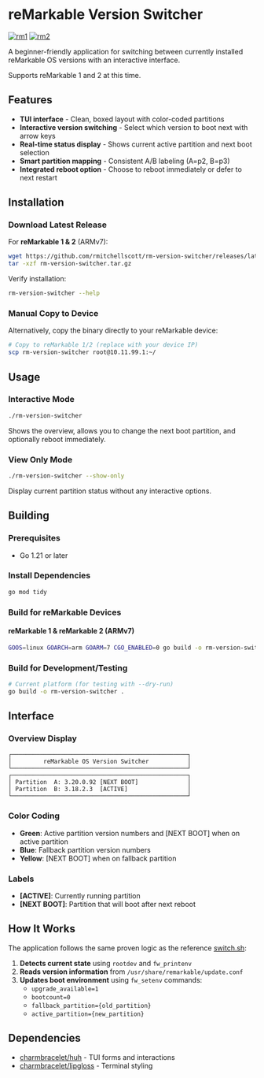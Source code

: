 # reMarkable Version Switcher
[![rm1](https://img.shields.io/badge/rM1-supported-green)](https://remarkable.com/store/remarkable)
[![rm2](https://img.shields.io/badge/rM2-supported-green)](https://remarkable.com/store/remarkable-2)

A beginner-friendly application for switching between currently installed reMarkable OS versions with an interactive interface.

Supports reMarkable 1 and 2 at this time.

## Features

- **TUI interface** - Clean, boxed layout with color-coded partitions
- **Interactive version switching** - Select which version to boot next with arrow keys
- **Real-time status display** - Shows current active partition and next boot selection
- **Smart partition mapping** - Consistent A/B labeling (A=p2, B=p3)
- **Integrated reboot option** - Choose to reboot immediately or defer to next restart

## Installation

### Download Latest Release

For **reMarkable 1 & 2** (ARMv7):
```bash
wget https://github.com/rmitchellscott/rm-version-switcher/releases/latest/download/rm-version-switcher.tar.gz
tar -xzf rm-version-switcher.tar.gz
```

Verify installation:
```bash
rm-version-switcher --help
```

### Manual Copy to Device

Alternatively, copy the binary directly to your reMarkable device:

```bash
# Copy to reMarkable 1/2 (replace with your device IP)
scp rm-version-switcher root@10.11.99.1:~/
```

## Usage

### Interactive Mode
```bash
./rm-version-switcher
```

Shows the overview, allows you to change the next boot partition, and optionally reboot immediately.

### View Only Mode
```bash
./rm-version-switcher --show-only
```

Display current partition status without any interactive options.

## Building

### Prerequisites
- Go 1.21 or later

### Install Dependencies
```bash
go mod tidy
```

### Build for reMarkable Devices

#### reMarkable 1 & reMarkable 2 (ARMv7)
```bash
GOOS=linux GOARCH=arm GOARM=7 CGO_ENABLED=0 go build -o rm-version-switcher .
```

### Build for Development/Testing
```bash
# Current platform (for testing with --dry-run)
go build -o rm-version-switcher .
```

## Interface

### Overview Display
```
┌──────────────────────────────────────────────────┐
│         reMarkable OS Version Switcher           │
└──────────────────────────────────────────────────┘
┌──────────────────────────────────────────────────┐
│ Partition  A: 3.20.0.92 [NEXT BOOT]              │
│ Partition  B: 3.18.2.3  [ACTIVE]                 │
└──────────────────────────────────────────────────┘
```

### Color Coding
- **Green**: Active partition version numbers and [NEXT BOOT] when on active partition
- **Blue**: Fallback partition version numbers  
- **Yellow**: [NEXT BOOT] when on fallback partition

### Labels
- **[ACTIVE]**: Currently running partition
- **[NEXT BOOT]**: Partition that will boot after next reboot

## How It Works

The application follows the same proven logic as the reference [switch.sh](https://github.com/ddvk/remarkable-update/blob/main/switch.sh):

1. **Detects current state** using `rootdev` and `fw_printenv`
2. **Reads version information** from `/usr/share/remarkable/update.conf`
3. **Updates boot environment** using `fw_setenv` commands:
   - `upgrade_available=1`
   - `bootcount=0`
   - `fallback_partition={old_partition}`
   - `active_partition={new_partition}`

## Dependencies

- [charmbracelet/huh](https://github.com/charmbracelet/huh) - TUI forms and interactions
- [charmbracelet/lipgloss](https://github.com/charmbracelet/lipgloss) - Terminal styling
